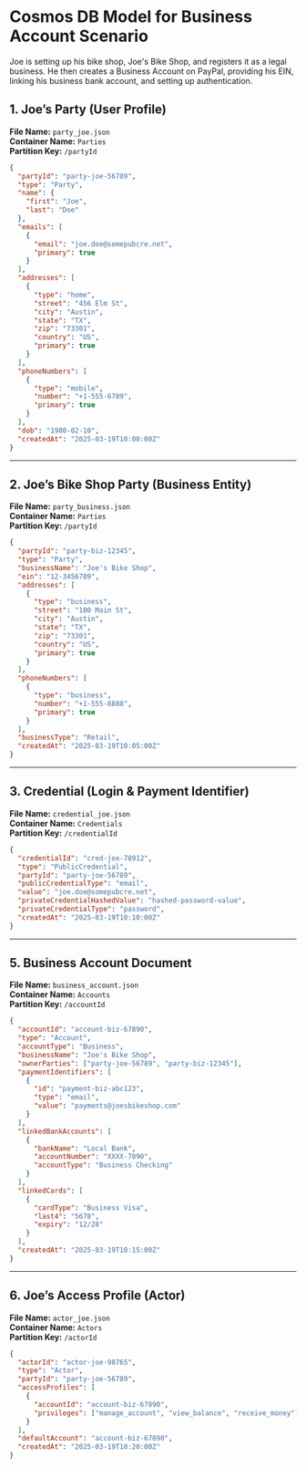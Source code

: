 # Cosmos DB Model for Business Account Scenario

Joe is setting up his bike shop, Joe's Bike Shop, and registers it as a legal business. He then creates a Business Account on PayPal, providing his EIN, linking his business bank account, and setting up authentication.

## **1. Joe’s Party (User Profile)**

**File Name:** `party_joe.json`  
**Container Name:** `Parties`  
**Partition Key:** `/partyId`  

```json
{
  "partyId": "party-joe-56789",
  "type": "Party",
  "name": {
    "first": "Joe",
    "last": "Doe"
  },
  "emails": [
    {
      "email": "joe.doe@somepubcre.net",
      "primary": true
    }
  ],
  "addresses": [
    {
      "type": "home",
      "street": "456 Elm St",
      "city": "Austin",
      "state": "TX",
      "zip": "73301",
      "country": "US",
      "primary": true
    }
  ],
  "phoneNumbers": [
    {
      "type": "mobile",
      "number": "+1-555-6789",
      "primary": true
    }
  ],
  "dob": "1980-02-10",
  "createdAt": "2025-03-19T10:00:00Z"
}
```

---

## **2. Joe’s Bike Shop Party (Business Entity)**

**File Name:** `party_business.json`  
**Container Name:** `Parties`  
**Partition Key:** `/partyId`  

```json
{
  "partyId": "party-biz-12345",
  "type": "Party",
  "businessName": "Joe's Bike Shop",
  "ein": "12-3456789",
  "addresses": [
    {
      "type": "business",
      "street": "100 Main St",
      "city": "Austin",
      "state": "TX",
      "zip": "73301",
      "country": "US",
      "primary": true
    }
  ],
  "phoneNumbers": [
    {
      "type": "business",
      "number": "+1-555-8888",
      "primary": true
    }
  ],
  "businessType": "Retail",
  "createdAt": "2025-03-19T10:05:00Z"
}
```

---

## **3. Credential (Login & Payment Identifier)**

**File Name:** `credential_joe.json`  
**Container Name:** `Credentials`  
**Partition Key:** `/credentialId`  

```json
{
  "credentialId": "cred-joe-78912",
  "type": "PublicCredential",
  "partyId": "party-joe-56789",
  "publicCredentialType": "email",
  "value": "joe.doe@somepubcre.net",
  "privateCredentialHashedValue": "hashed-password-value",
  "privateCredentialType": "password",
  "createdAt": "2025-03-19T10:10:00Z"
}
```

---

## **5. Business Account Document**

**File Name:** `business_account.json`  
**Container Name:** `Accounts`  
**Partition Key:** `/accountId`  

```json
{
  "accountId": "account-biz-67890",
  "type": "Account",
  "accountType": "Business",
  "businessName": "Joe's Bike Shop",
  "ownerParties": ["party-joe-56789", "party-biz-12345"],
  "paymentIdentifiers": [
    {
      "id": "payment-biz-abc123",
      "type": "email",
      "value": "payments@joesbikeshop.com"
    }
  ],
  "linkedBankAccounts": [
    {
      "bankName": "Local Bank",
      "accountNumber": "XXXX-7890",
      "accountType": "Business Checking"
    }
  ],
  "linkedCards": [
    {
      "cardType": "Business Visa",
      "last4": "5678",
      "expiry": "12/28"
    }
  ],
  "createdAt": "2025-03-19T10:15:00Z"
}
```

---

## **6. Joe’s Access Profile (Actor)**

**File Name:** `actor_joe.json`  
**Container Name:** `Actors`  
**Partition Key:** `/actorId`  

```json
{
  "actorId": "actor-joe-98765",
  "type": "Actor",
  "partyId": "party-joe-56789",
  "accessProfiles": [
    {
      "accountId": "account-biz-67890",
      "privileges": ["manage_account", "view_balance", "receive_money"]
    }
  ],
  "defaultAccount": "account-biz-67890",
  "createdAt": "2025-03-19T10:20:00Z"
}
```
